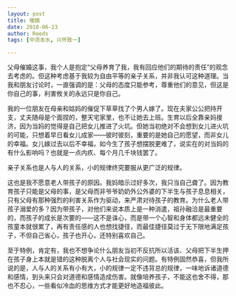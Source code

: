 ```yaml
---
layout: post
title: 催婚
date: 2018-06-23
author: Reeds
tags: [中流击水, 兴怀致一]

---
```


父母催婚这事，我个人是抱定“父母养育了我，我有回应他们的期待的责任”的观念去考虑的。但这种考虑基于我较为自由平等的亲子关系，并非我认可这种道理。当我和朋友讨论时，一直强调的是：父母的态度只能参考，尊重他们的意见，但这是你自己的事，利害攸关的永远只是你自己。

我的一位朋友在母亲和姑妈的催促下草草找了个男人嫁了。现在夫家公公把持开支，丈夫随母是个面捏的，整天宅家里，也不让她去上班。生育以后全靠亲妈接济，因为当妈的觉得是自己把女儿推进了火坑。但她当初绝对不会想到女儿进火坑的可能，只想着早日看女儿成家——彼时彼刻，重要的是她自己的愿望，而非女儿的幸福。女儿嫁过去以后不幸福，如今生了孩子想摆脱更难了，说实在的对当妈的有什么影响吗？也就是一点内疚、每个月几千块钱罢了。

亲子关系也是人与人的关系，小的规律终究要服从更广泛的规律。

这也是我不愿意老人带孩子的原因。我妈暗示过好多次，我只当自己聋了。因为教育孩子只能是父母的事，是父母而非爷爷奶奶外公外婆的下半生与孩子息息相关，只有父母有那种强烈的利害关系作为驱动，来严肃对待孩子的教育。为什么老人带孩子溺爱的多？因为带孩子，对他们来说本质上是一种消遣，祖孙融洽是最重要的，而孩子的成长是次要的——这不是诛心，而是带一个心智和身体都远未健全的孩童本就很累了，再有责任感的人也想找捷径，而最佳捷径莫过于无下限地满足孩子，不但自己省心，孩子也开心，还特别喜欢自己。

至于特例，肯定有，我也不想争论什么朋友当初不反抗所以活该、父母把下半生押在孩子身上本就是错的这种脱离个人与社会现实的问题。有特例固然恭喜，但我所说的是，人与人的关系有小有大，小的规律一定不违背总的规律，一味地诉诸道德和感情，到头来只会对道德和感情造成伤害。就像培养孩子，不能这也舍不得，那也不忍心，一些看似冷血的思维方式才能更好地造福彼此。 